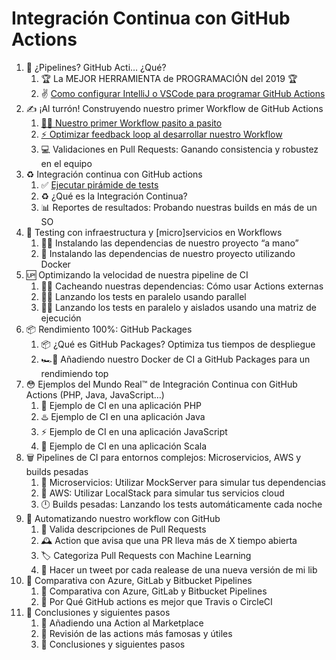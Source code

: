 # Integración Continua con GitHub Actions

1. 😬 ¿Pipelines? GitHub Acti… ¿Qué?
    1. 🏆 La MEJOR HERRAMIENTA de PROGRAMACIÓN del 2019 🏆
    2. ✌️ [Como configurar IntelliJ o VSCode para programar GitHub Actions](./notes/1-configurando-editor.md)
2. ✍️ ¡Al turrón! Construyendo nuestro primer Workflow de GitHub Actions
    1. [🏋️‍♀️ Nuestro primer Workflow pasito a pasito](./notes/2-nuestro-primer-workflow.md)
    2. [⚡️ Optimizar feedback loop al desarrollar nuestro Workflow](./notes/3-optimizar-feedback-loop-al-desarrollar-workflow.md)
    3. 💻 Validaciones en Pull Requests: Ganando consistencia y robustez en el equipo
3. ♻️ Integración continua con GitHub actions
    1. ✅ [Ejecutar pirámide de tests](./notes/5-ejecutar-piramide-de-tests.md)
    2. ♻️ ¿Qué es la Integración Continua?
    3. 📊 Reportes de resultados: Probando nuestras builds en más de un SO
4. 🔗 Testing con infraestructura y [micro]servicios en Workflows
    1. 👩‍💻 Instalando las dependencias de nuestro proyecto “a mano”
    2. 🐳 Instalando las dependencias de nuestro proyecto utilizando Docker
5. 🆙 Optimizando la velocidad de nuestra pipeline de CI
    1. 🐢💨 Cacheando nuestras dependencias: Cómo usar Actions externas
    2. 🐎💨 Lanzando los tests en paralelo usando parallel
    3. 🚗💨 Lanzando los tests en paralelo y aislados usando una matriz de ejecución
6. 📦 Rendimiento 100%: GitHub Packages
    1. 📦 ¿Qué es GitHub Packages? Optimiza tus tiempos de despliegue
    2. 🏎💨 Añadiendo nuestro Docker de CI a GitHub Packages para un rendimiendo top
7. 😳 Ejemplos del Mundo Real™️ de Integración Continua con GitHub Actions (PHP, Java, JavaScript…)
    1. 🐘 Ejemplo de CI en una aplicación PHP
    2. ♨️ Ejemplo de CI en una aplicación Java
    3. ⚡️ Ejemplo de CI en una aplicación JavaScript
    4. 🧬 Ejemplo de CI en una aplicación Scala
8. 🗑 Pipelines de CI para entornos complejos: Microservicios, AWS y builds pesadas
    1. 🔗 Microservicios: Utilizar MockServer para simular tus dependencias
    2. 🏡 AWS: Utilizar LocalStack para simular tus servicios cloud
    3. 🕛 Builds pesadas: Lanzando los tests automáticamente cada noche
9. 🤖 Automatizando nuestro workflow con GitHub
    1. 📏 Valida descripciones de Pull Requests
    2. 🕰 Action que avisa que una PR lleva más de X tiempo abierta
    3. 🏷 Categoriza Pull Requests con Machine Learning
    4. 🐧 Hacer un tweet por cada realease de una nueva versión de mi lib
10. 👀 Comparativa con Azure, GitLab y Bitbucket Pipelines
    1. 👀 Comparativa con Azure, GitLab y Bitbucket Pipelines
    2. 🤔 Por Qué GitHub actions es mejor que Travis o CircleCI
11. 👋 Conclusiones y siguientes pasos
    1. 🏬 Añadiendo una Action al Marketplace
    2. 👀 Revisión de las actions más famosas y útiles
    3. 👋 Conclusiones y siguientes pasos
